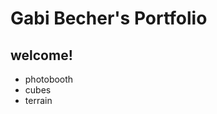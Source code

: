# Gabi Becher's Portfolio
## welcome!

* photobooth
* cubes
* terrain

<script src="processing.min.js"></script>
<canvas data-processing-sources="terrain/Sphere.pde terrian/terrain.pde"
    style="display:block; margin-left:auto; margin-right:auto;"></canvas>

<script src="processing.min.js"></script>
<canvas data-processing-sources="ProjCube/Cube.pde ProjCube/ProjCube.pde"
    style="display:block; margin-left:auto; margin-right:auto;"></canvas>
